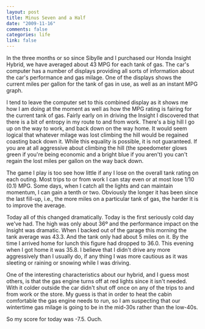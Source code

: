 ```yaml
--- 
layout: post
title: Minus Seven and a Half
date: "2009-11-16"
comments: false
categories: life
link: false
---
```

In the three months or so since Sibylle and I purchased our Honda Insight Hybrid, we have averaged about 43 MPG for each tank of gas. The car's computer has a number of displays providing all sorts of information about the car's performance and gas milage. One of the displays shows the current miles per gallon for the tank of gas in use, as well as an instant MPG graph.

I tend to leave the computer set to this combined display as it shows me how I am doing at the moment as well as how the MPG rating is fairing for the current tank of gas. Fairly early on in driving the Insight I discovered that there is a bit of entropy in my route to and from work. There's a big hill I go up on the way to work, and back down on the way home. It would seem logical that whatever milage was lost climbing the hill would be regained coasting back down it. While this equality is possible, it is not guaranteed. If you are at all aggressive about climbing the hill (the speedometer glows green if you're being economic and a bright blue if you aren't) you can't regain the lost miles per gallon on the way back down.

The game I play is too see how little if any I lose on the overall tank rating on each outing. Most trips to or from work I can stay even or at most lose 1/10 (0.1) MPG. Some days, when I catch all the lights and can maintain momentum, I can gain a tenth or two. Obviously the longer it has been since the last fill-up, i.e., the more miles on a particular tank of gas, the harder it is to improve the average.

Today all of this changed dramatically. Today is the first seriously cold day we've had. The high was only about 36º and the performance impact on the Insight was dramatic. When I backed out of the garage this morning the tank average was 43.3. And the tank only had about 5 miles on it. By the time I arrived home for lunch this figure had dropped to 36.0. This evening when I got home it was 35.8. I believe that I didn't drive any more aggressively than I usually do, if any thing I was more cautious as it was sleeting or raining or snowing while I was driving.

One of the interesting characteristics about our hybrid, and I guess most others, is that the gas engine turns off at red lights since it isn't needed. With it colder outside the car didn't shut off once on any of the trips to and from work or the store. My guess is that in order to heat the cabin comfortable the gas engine needs to run, so I am suspecting that our wintertime gas milage is going to be in the mid-30s rather than the low-40s.

So my score for today was -7.5. Ouch.
